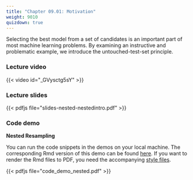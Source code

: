 ```yaml
---
title: "Chapter 09.01: Motivation"
weight: 9010
quizdown: true
---
```

Selecting the best model from a set of candidates is an important part of most machine learning problems. By examining an instructive and problematic example, we introduce the untouched-test-set principle.

<!--more-->

### Lecture video

{{< video id="_GVysctg5sY" >}}

### Lecture slides

{{< pdfjs file="slides-nested-nestedintro.pdf" >}}

### Code demo

**Nested Resampling**

You can run the code snippets in the demos on your local machine. The corresponding Rmd version of this demo can be found [here](https://github.com/compstat-lmu/lecture_i2ml/blob/master/code-demos/code_demo_nested.Rmd). If you want to render the Rmd files to PDF, you need the accompanying [style files](https://github.com/compstat-lmu/lecture_i2ml/tree/master/style). 

{{< pdfjs file="code_demo_nested.pdf" >}}

